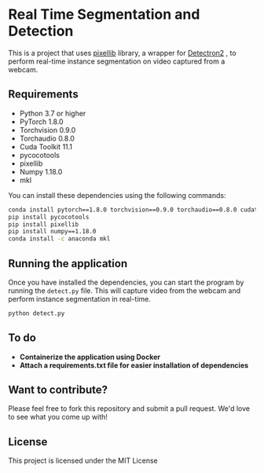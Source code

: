 # Real Time Segmentation and Detection

This is a project that uses [pixellib](https://github.com/ayoolaolafenwa/PixelLib)  library, a wrapper for [Detectron2](https://github.com/facebookresearch/detectron2) , to perform real-time instance segmentation on video captured from a webcam.
## Requirements
- Python 3.7 or higher
- PyTorch 1.8.0
- Torchvision 0.9.0
- Torchaudio 0.8.0
- Cuda Toolkit 11.1
- pycocotools
- pixellib
- Numpy 1.18.0
- mkl

You can install these dependencies using the following commands:

```bash
conda install pytorch==1.8.0 torchvision==0.9.0 torchaudio==0.8.0 cudatoolkit=11.1 -c pytorch -c conda-forge
pip install pycocotools
pip install pixellib
pip install numpy==1.18.0
conda install -c anaconda mkl
```


## Running the application

Once you have installed the dependencies, you can start the program by running the `detect.py` file. This will capture video from the webcam and perform instance segmentation in real-time.

```bash
python detect.py
```


## To do 
- **Containerize the application using Docker** 
- **Attach a requirements.txt file for easier installation of dependencies**
## Want to contribute?

Please feel free to fork this repository and submit a pull request. We'd love to see what you come up with!
## License

This project is licensed under the MIT License
